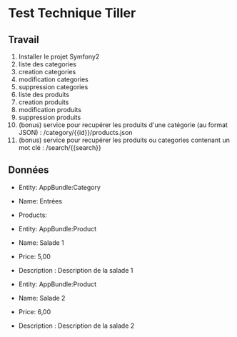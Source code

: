 # Test Technique Tiller

## Travail

1. Installer le projet Symfony2
2. liste des categories
3. creation categories
4. modification categories
5. suppression categories
6. liste des produits
7. creation produits
8. modification produits
9. suppression produits
10. (bonus) service pour recupérer les produits d'une catégorie (au format JSON) : /category/{{id}}/products.json
11. (bonus) service pour recupérer les produits ou categories contenant un mot clé : /search/{{search}}


## Données

* Entity: AppBundle:Category
* Name: Entrées
* Products:
 * Entity: AppBundle:Product
 * Name: Salade 1
 * Price: 5,00
 * Description : Description de la salade 1

 * Entity: AppBundle:Product
 * Name: Salade 2
 * Price: 6,00
 * Description : Description de la salade 2
